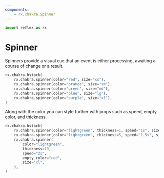 ```yaml
---
components:
    - rx.chakra.Spinner
---
```


```python exec
import reflex as rx
```

# Spinner

Spinners provide a visual cue that an event is either processing, awaiting a course of change or a result.

```python demo
rx.chakra.hstack(
    rx.chakra.spinner(color="red", size="xs"),
    rx.chakra.spinner(color="orange", size="sm"),
    rx.chakra.spinner(color="green", size="md"),
    rx.chakra.spinner(color="blue", size="lg"),
    rx.chakra.spinner(color="purple", size="xl"),
)
```

Along with the color you can style further with props such as speed, empty color, and thickness.

```python demo
rx.chakra.hstack(
    rx.chakra.spinner(color="lightgreen", thickness=1, speed="1s", size="xl"),
    rx.chakra.spinner(color="lightgreen", thickness=5, speed="1.5s", size="xl"),
    rx.chakra.spinner(
        color="lightgreen",
        thickness=10,
        speed="2s",
        empty_color="red",
        size="xl",
    ),
)
```
